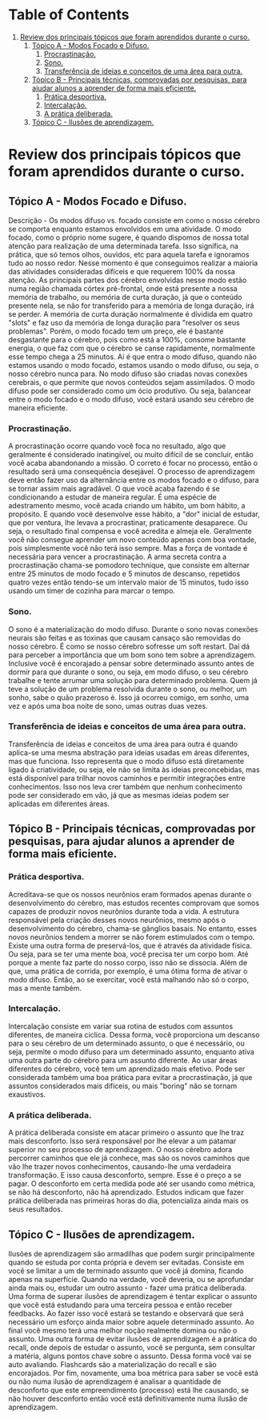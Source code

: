 
# Table of Contents

1.  [Review dos principais tópicos que foram aprendidos durante o curso.](#org072a021)
    1.  [Tópico A - Modos Focado e Difuso.](#org37adcc0)
        1.  [Procrastinação.](#org87a2ed2)
        2.  [Sono.](#orga29eb23)
        3.  [Transferência de ideias e conceitos de uma área para outra.](#orgfa5edbd)
    2.  [Tópico B - Principais técnicas, comprovadas por pesquisas, para ajudar alunos a aprender de forma mais eficiente.](#org9681eb2)
        1.  [Prática desportiva.](#org508efe5)
        2.  [Intercalação.](#org72b0253)
        3.  [A prática deliberada.](#org42861c8)
    3.  [Tópico C - Ilusões de aprendizagem.](#orgaf37fc0)


<a id="org072a021"></a>

# Review dos principais tópicos que foram aprendidos durante o curso.


<a id="org37adcc0"></a>

## Tópico A - Modos Focado e Difuso.

Descrição - Os modos difuso vs. focado consiste em como o nosso cérebro se comporta enquanto estamos envolvidos em uma atividade.
O modo focado, como o próprio nome sugere, é quando dispomos de nossa total atenção para realização de uma determinada tarefa. Isso
significa, na prática, que só temos olhos, ouvidos, etc para aquela tarefa e ignoramos tudo ao nosso redor. Nesse momento é que conseguimos
realizar a maioria das atividades consideradas difíceis e que requerem 100% da nossa atenção. As principais partes dos cérebro envolvidas nesse
modo estão numa região chamada córtex pré-frontal, onde está presente a nossa memória de trabalho, ou memória de curta duração, já que o conteúdo presente nela,
se não for transferido para a memória de longa duração, irá se perder. A memória de curta duração normalmente é dividida em quatro "slots" e faz uso da memória
de longa duração para "resolver os seus problemas". Porém, o modo focado tem um preço, ele é bastante desgastante para o cérebro, pois como está a 100%, consome
bastante energia, o que faz com que o cérebro se canse rapidamente, normalmente esse tempo chega a 25 minutos. Aí é que entra o modo difuso, quando não estamos
usando o modo focado, estamos usando o modo difuso, ou seja, o nosso cérebro nunca para. No modo difuso são criadas novas conexões cerebrais, o que permite que
novos conteúdos sejam assimilados. O modo difuso pode ser considerado como um ócio produtivo. Ou seja, balancear entre o modo focado e o modo difuso, você estará
usando seu cérebro de maneira eficiente.


<a id="org87a2ed2"></a>

### Procrastinação.

A procrastinação ocorre quando você foca no resultado, algo que geralmente é considerado inatingível, ou muito difícil de se concluir, então você acaba abandonando a missão.
O correto é focar no processo, então o resultado será uma consequência desejável.
O processo de aprendizagem deve então fazer uso da alternância entre os modos focado e o difuso, para se tornar assim mais agradável. O que você acaba fazendo
é se condicionando a estudar de maneira regular. É uma espécie de adestramento mesmo, você acada criando um hábito, um bom hábito, a propósito. E quando você
desenvolve esse hábito, a "dor" inicial de estudar, que por ventura, lhe levava a procrastinar, praticamente desaparece. Ou seja, o resultado final compensa e
você acredita e almeja ele.
Geralmente você não consegue aprender um novo conteúdo apenas com boa vontade, pois simplesmente você não terá isso sempre. Mas a força de vontade é necessária
para vencer a procrastinação.
A arma secreta contra a procrastinação chama-se pomodoro technique, que consiste em alternar entre 25 minutos de modo focado e 5 minutos de descanso, repetidos
quatro vezes então tendo-se um intervalo maior de 15 minutos, tudo isso usando um timer de cozinha para marcar o tempo.


<a id="orga29eb23"></a>

### Sono.

O sono é a materialização do modo difuso. Durante o sono novas conexões neurais são feitas e as toxinas que causam cansaço são removidas do nosso cérebro. É como
se nosso cérebro sofresse um soft restart. Daí dá para perceber a importância que um bom sono tem sobre a aprendizagem.
Inclusive você é encorajado a pensar sobre determinado assunto antes de dormir para que durante o sono, ou seja, em modo difuso, o seu cérebro trabalhe e tente
arrumar uma solução para determinado problema. Quem já teve a solução de um problema resolvida durante o sono, ou melhor, um sonho, sabe o quão prazeroso é. Isso
já ocorreu comigo, em sonho, uma vez e após uma boa noite de sono, umas outras duas vezes.


<a id="orgfa5edbd"></a>

### Transferência de ideias e conceitos de uma área para outra.

Transferência de ideias e conceitos de uma área para outra é quando aplica-se uma mesma abstração para ideias usadas em áreas diferentes, mas que funciona.
Isso representa que o modo difuso está diretamente ligado à criatividade, ou seja, ele não se limita às ideias preconcebidas, mas está disponível para trilhar
novos caminhos e permitir integrações entre conhecimentos.
Isso nos leva crer também que nenhum conhecimento pode ser considerado em vão, já que as mesmas ideias podem ser aplicadas em diferentes áreas.


<a id="org9681eb2"></a>

## Tópico B - Principais técnicas, comprovadas por pesquisas, para ajudar alunos a aprender de forma mais eficiente.


<a id="org508efe5"></a>

### Prática desportiva.

Acreditava-se que os nossos neurônios eram formados apenas durante o desenvolvimento do cérebro, mas estudos recentes comprovam que somos capazes de produzir
novos neurônios durante toda a vida. A estrutura responsável pela criação desses novos neurônios, mesmo após o desenvolvimento do cérebro,
chama-se gânglios basais. No entanto, esses novos neurônios tendem a morrer se não forem estimulados com o tempo.
Existe uma outra forma de preservá-los, que é através da atividade física. Ou seja, para se ter uma mente boa, você precisa ter um corpo bom. Até porque a mente
faz parte do nosso corpo, isso não se dissocia.
Além de que, uma prática de corrida, por exemplo, é uma ótima forma de ativar o modo difuso.
Então, ao se exercitar, você está malhando não só o corpo, mas a mente também.


<a id="org72b0253"></a>

### Intercalação.

Intercalação consiste em variar sua rotina de estudos com assuntos diferentes, de maneira cíclica. Dessa forma, você proporciona um descanso para o seu cérebro
de um determinado assunto, o que é necessário, ou seja, permite o modo difuso para um determinado assunto, enquanto ativa uma outra parte do cérebro para um
assunto diferente. Ao usar áreas diferentes do cérebro, você tem um aprendizado mais efetivo. Pode ser considerada também uma boa prática para evitar a procrastinação,
já que assuntos considerados mais difíceis, ou mais "boring" não se tornam exaustivos.


<a id="org42861c8"></a>

### A prática deliberada.

A prática deliberada consiste em atacar primeiro o assunto que lhe traz mais desconforto. Isso será responsável por lhe elevar a um patamar superior no seu processo de aprendizagem.
O nosso cérebro adora percorrer caminhos que ele já conhece, mas são os novos caminhos que vão lhe trazer novos conhecimentos, causando-lhe uma verdadeira transformação.
E isso causa desconforto, sempre. Esse é o preço a se pagar. O desconforto em certa medida pode até ser usando como métrica, se não há desconforto, não há aprendizado.
Estudos indicam que fazer prática deliberada nas primeiras horas do dia, potencializa ainda mais os seus resultados.


<a id="orgaf37fc0"></a>

## Tópico C - Ilusões de aprendizagem.

Ilusões de aprendizagem são armadilhas que podem surgir principalmente quando se estuda por conta própria e devem ser evitadas. Consiste em você se limitar a um de
terminado assunto que você já domina, ficando apenas na superfície. Quando na verdade, você deveria, ou se aprofundar ainda mais ou, estudar um outro assunto - fazer uma prática deliberada.
Uma forma de superar ilusões de aprendizagem é tentar explicar o assunto que você está estudando para uma terceira pessoa e então receber feedbacks. Ao fazer isso
você estará se testando e observará que será necessário um esforço ainda maior sobre aquele determinado assunto. Ao final você mesmo terá uma melhor noção realmente domina ou não o assunto.
Uma outra forma de evitar ilusões de aprendizagem é a prática do recall, onde depois de estudar o assunto, você se pergunta, sem consultar a matéria, alguns pontos
chave sobre o assunto. Dessa forma você vai se auto avaliando. Flashcards são a materialização do recall e são encorajados.
Por fim, novamente, uma boa métrica para saber se você está ou não numa ilusão de aprendizagem é analisar a quantidade de desconforto que este empreendimento
(processo) está lhe causando, se não houver desconforto então você está definitivamente numa ilusão de aprendizagem.
